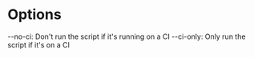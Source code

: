 # Options

--no-ci: Don't run the script if it's running on a CI
--ci-only: Only run the script if it's on a CI
